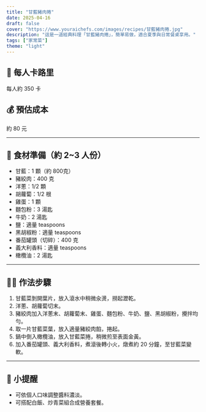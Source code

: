 ```yaml
---
title: "甘藍豬肉捲"
date: 2025-04-16
draft: false
cover: "https://www.youraichefs.com/images/recipes/甘藍豬肉捲.jpg"
description: "這是一道經典料理「甘藍豬肉捲」，簡單易做，適合夏季與日常餐桌享用。"
tags: ["家常菜"]
theme: "light"
---
```


## 🥄 每人卡路里  
每人約 350 卡

## 💰 預估成本  
約 80 元

---

## 🧾 食材準備（約 2~3 人份）

- 甘藍：1 顆（約 800克）
- 豬絞肉：400 克
- 洋蔥：1/2 顆
- 胡蘿蔔：1/2 根
- 雞蛋：1 顆
- 麵包粉：3 湯匙
- 牛奶：2 湯匙
- 鹽：適量  teaspoons
- 黑胡椒粉：適量  teaspoons
- 番茄罐頭（切碎）：400 克
- 義大利香料：適量  teaspoons
- 橄欖油：2 湯匙

---

## 👩‍🍳 作法步驟

1. 甘藍菜剝開葉片，放入滾水中稍微汆燙，撈起瀝乾。
2. 洋蔥、胡蘿蔔切末。
3. 豬絞肉加入洋蔥末、胡蘿蔔末、雞蛋、麵包粉、牛奶、鹽、黑胡椒粉，攪拌均勻。
4. 取一片甘藍菜葉，放入適量豬絞肉餡，捲起。
5. 鍋中倒入橄欖油，放入甘藍菜捲，稍微煎至表面金黃。
6. 加入番茄罐頭、義大利香料，煮滾後轉小火，燉煮約 20 分鐘，至甘藍菜變軟。

---

## 📝 小提醒

- 可依個人口味調整醬料濃淡。
- 可搭配白飯、炒青菜組合成營養套餐。
